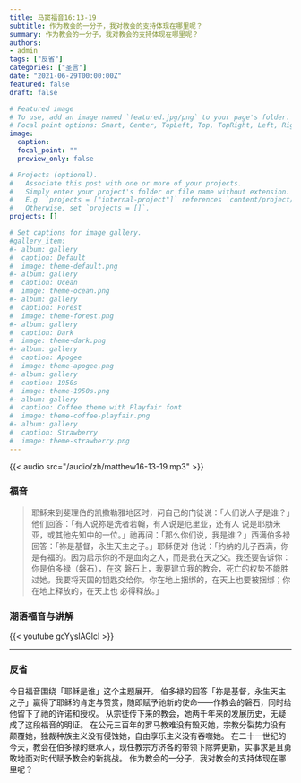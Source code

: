 ```yaml
---
title: 马窦福音16:13-19
subtitle: 作为教会的一分子，我对教会的支持体现在哪里呢？
summary: 作为教会的一分子，我对教会的支持体现在哪里呢？
authors:
- admin
tags: ["反省"]
categories: ["圣言"]
date: "2021-06-29T00:00:00Z"
featured: false
draft: false

# Featured image
# To use, add an image named `featured.jpg/png` to your page's folder.
# Focal point options: Smart, Center, TopLeft, Top, TopRight, Left, Right, BottomLeft, Bottom, BottomRight
image:
  caption:
  focal_point: ""
  preview_only: false

# Projects (optional).
#   Associate this post with one or more of your projects.
#   Simply enter your project's folder or file name without extension.
#   E.g. `projects = ["internal-project"]` references `content/project/deep-learning/index.md`.
#   Otherwise, set `projects = []`.
projects: []

# Set captions for image gallery.
#gallery_item:
#- album: gallery
#  caption: Default
#  image: theme-default.png
#- album: gallery
#  caption: Ocean
#  image: theme-ocean.png
#- album: gallery
#  caption: Forest
#  image: theme-forest.png
#- album: gallery
#  caption: Dark
#  image: theme-dark.png
#- album: gallery
#  caption: Apogee
#  image: theme-apogee.png
#- album: gallery
#  caption: 1950s
#  image: theme-1950s.png
#- album: gallery
#  caption: Coffee theme with Playfair font
#  image: theme-coffee-playfair.png
#- album: gallery
#  caption: Strawberry
#  image: theme-strawberry.png
---
```


{{< audio src="/audio/zh/matthew16-13-19.mp3" >}}

### 福音
> 耶稣来到斐理伯的凯撒勒雅地区时，问自己的门徒说：「人们说人子是谁？」他们回答：「有人说祢是洗者若翰，有人说是厄里亚，还有人 说是耶肋米亚，或其他先知中的一位。」祂再问：「那么你们说，我是谁？」西满伯多禄回答：「祢是基督，永生天主之子。」耶稣便对 他说：「约纳的儿子西满，你是有福的。因为启示你的不是血肉之人，而是我在天之父。我还要告诉你：你是伯多禄（磐石），在这 磐石上，我要建立我的教会，死亡的权势不能胜过她。我要将天国的钥匙交给你。你在地上捆绑的，在天上也要被捆绑；你在地上释放的，在天上也 必得释放。」


### 潮语福音与讲解
{{< youtube gcYyslAGlcI >}}

---
### 反省
今日福音围绕「耶稣是谁」这个主题展开。 伯多禄的回答「祢是基督，永生天主之子」赢得了耶稣的肯定与赞赏，随即赋予祂新的使命——作教会的磐石，同时给他留下了祂的许诺和授权。 从宗徒传下来的教会，她两千年来的发展历史，无疑成了这段福音的明证。 在公元三百年的罗马教难没有毁灭她，宗教分裂势力没有颠覆她，独裁种族主义没有侵蚀她，自由享乐主义没有吞噬她。 在二十一世纪的今天，教会在伯多禄的继承人，现任教宗方济各的带领下除弊更新，实事求是且勇敢地面对时代赋予教会的新挑战。 作为教会的一分子，我对教会的支持体现在哪里呢？
